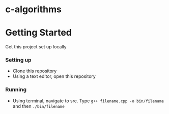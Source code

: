 # c-algorithms

# Getting Started
Get this project set up locally
### Setting up
* Clone this repository
* Using a text editor, open this repository
### Running
* Using terminal, navigate to src. Type `g++ filename.cpp -o bin/filename` and then `./bin/filename`
